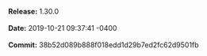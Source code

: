 **Release:** 
1.30.0
<br><br>**Date:** 
2019-10-21 09:37:41 -0400
<br><br>**Commit:** 
38b52d089b888f018edd1d29b7ed2fc62d9501fb
